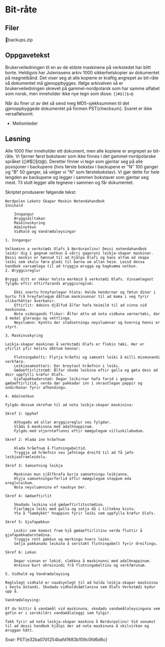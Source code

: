 # Bit-råte

## Filer
📎backups.zip

## Oppgavetekst
Brukerveiledningen til en av de eldste maskinene på verkstedet har blitt borte. Heldigvis har Julenissens arkiv 1000 sikkerhetskopier av dokumentet på magnetbånd. Det viser seg at alle kopiene er kraftig angrepet av bit-råte så dokumentet må gjenoppbygges. Ifølge arkivalven så er brukerveiledningen skrevet på gammel-nordpolarsk som har samme alfabet som norsk, men inneholder ikke nye tegn som disse: ```{}#$[]§¤@```

Når du finer ut av det så send meg MD5-sjekksummen til det gjenoppbyggede dokumentet på formen PST{checksum}. Svaret er ikke versalfølsomt.

- Mellomleder

## Løsning
Alle 1000 filer inneholder ett dokument, men alle kopiene er angrepet av bit-råte. Vi fjerner først bokstaver som ikke finnes i det gammel-nordpolarske språket ({}#$[]§¤@). Deretter finner vi tegn som gjentar seg på alle posisjoner i backupene (hvis første bokstav i backupene er "N" 100 ganger og "B" 50 ganger, så velger vi "N" som førstebokstav). Vi gjør dette for hele lengden av backupene og legger i sammen bokstaver som gjentar seg mest. Til slutt legger alle tegnene i sammen og får dokumentet.

Skriptet produserer følgende tekst:
```
Nordpolen Leketo Skapar Maskin Notendahandbok
Innihald

    Inngangur
    Øryggidiltakan
    Maskínuskyring
    Adalnotkun
    Vidhald og Vandrædaleysingar

1. Inngangur

Velkominn a verkstædi Olafs å Nordurpolinu! Dessi notendahandbok leidir dig i gegnum notkun å vårri gagnryni leikja-skapar maskinar. Dessi maskin er hønnud til ad hjålpa Olafi og hans alfum ad skapa leiki sem skulu færa gledi til barna um allan heim. Lesid dessa handbok varsamlega til ad tryggja ørugga og hagkvæma notkun.
2. Øryggisreglur

Øryggi ditt er okkar helsta markmid å verkstædi Olafs. Vinsamlegast fylgdu eftir eftirfarandi øryggisreglum:

    Ekki snertu hreyfanlegar hluta: Halda hendurnar og føtun dinar i burtu frå hreyfanlegum dåttum maskinunnar til ad koma i veg fyrir slikarhåttar åverkanir.
    Eftirlit: Adeins djålfud ålfar hafa heimild til ad vinna vid maskinuna.
    Nota videigandi flikur: Ålfar ættu ad nota vidbuna vørnartæki, dar å medal gleraugu og vettlinga.
    Neysluønn: Kynntu der stadsetningu neysluønnar og hvernig henni er styrt.

3. Maskinuskyring

Leikja-skapar maskinan å verkstædi Olafs er flokin tæki. Her er yfirlit yfir helstu dåttum hennar:

    Flutningabelti: Flytja hråefni og samsett leiki å milli mismunandi verkfæra.
    Leikjasamsettari: Dar breytast hråefnin i leiki.
    Gædaeftirlitstød: Ålfar skoda leikina eftir galla og gæta dess ad deir uppfylli krøfur Olafs.
    Gjafapakkadarstød: Degar leikirnar hafa farid i gegnum gædaeftirlitid, verda dær pakkadar inn i skrautlegan pappir og undirbunar fyrir afhendingu.

4. Adalnotkun

Fylgdu dessum skrefum til ad nota leikja-skapar maskinina:

Skref 1: Upphaf

    Athugadu ad allar øryggisreglur seu fylgdar.
    Slådu å maskinuna med adalhnappinum.
    Fylgdu med stjorntøflunni eftir møøgulegum villuskilabodum.

Skref 2: Hlada inn hråefnum

    Hlada hråefnum å flutningabeltid.
    Tryggja ad hråefnin seu jøfnlega dreifd til ad få jøfn leikjaaframleidslu.

Skref 3: Samsetning leikja

    Maskinan mun sjålfkrafa byrja samsetningu leikjanna.
    Hlyja samsetningarferlid eftir møøgulegum stoppum eda oregluleikum.
    Nota neysluønnina ef naudsyn ber.

Skref 4: Gædaeftirlit

    Skodadu leikina vid gædaeftirlitsstødina.
    Fjarlægja leiki med galla og setja då i tiltekna kistu.
    Yta å "Samdykkt" hnappinn fyrir leiki sem uppfylla krøfur Olafs.

Skref 5: Gjafapøkkun

    Leikir sem komast fram hjå gædaeftirlitinu verda fluttir å gjafapakkadarstødina.
    Tryggja rett pøkkun og merkingu hvers leiks.
    Setja pakkanadu leikina å serstakt flutningabelt fyrir dreifingu.

Skref 6: Lokun

    Degar vinnan er lokid, sløkkva å maskinunni med adalhnappinum.
    Hreinsa burt ohreinindi frå flutningabeltinu og verkfærunum.

5. Vidhald og Vandrædaleysing

Reglulegt vidhald er naudsynlegt til ad halda leikja-skapar maskinina i bestu åstandi. Skodadu vidhaldsåætlanina sem Olafs Verkstædi bydur upp å.

Vandrædaleysing:

Ef du hittir å vandamål vid maskinuna, skodadu vandamålaleysinguna sem gefin er i serskildri vandamålaleggi sem fylgir.

Takk fyrir ad nota leikja-skapar maskina å Nordurpolinu! Vid vonumst til ad dessi handbok hjålpi der ad nota maskinuna å skilvirkan og øruggan hått.
```

Svar: PST{e32ba07d1254bafd1683b109c0fd6d6c}
